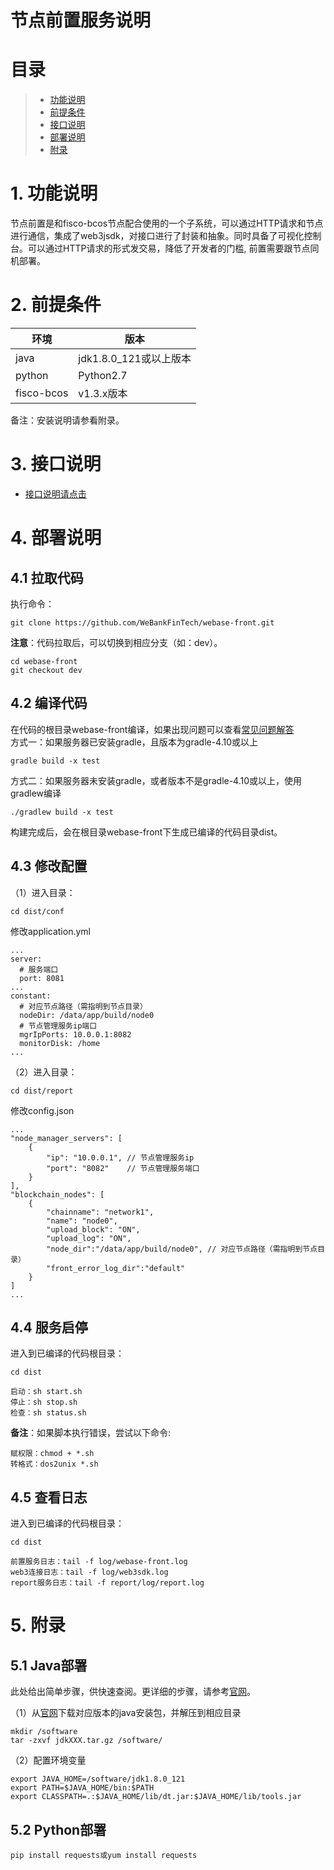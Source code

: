 # 节点前置服务说明

# 目录
> * [功能说明](#chapter-1)
> * [前提条件](#chapter-2)
> * [接口说明](#chapter-3)
> * [部署说明](#chapter-4)
> * [附录](#chapter-5)

# 1. <a id="chapter-1"></a>功能说明
节点前置是和fisco-bcos节点配合使用的一个子系统，可以通过HTTP请求和节点进行通信，集成了web3jsdk，对接口进行了封装和抽象。同时具备了可视化控制台。可以通过HTTP请求的形式发交易，降低了开发者的门槛, 前置需要跟节点同机部署。

# 2. <a id="chapter-2"></a>前提条件

| 环境     | 版本              |
| ------  | --------------- |
| java     | jdk1.8.0_121或以上版本|
| python   | Python2.7|
| fisco-bcos |v1.3.x版本  |

  备注：安装说明请参看附录。

# 3. <a id="chapter-3"></a>接口说明

- [接口说明请点击](interface.md)

# 4. <a id="chapter-4"></a>部署说明

## 4.1 拉取代码

执行命令：
```shell
git clone https://github.com/WeBankFinTech/webase-front.git

```

**注意**：代码拉取后，可以切换到相应分支（如：dev）。

```shell
cd webase-front
git checkout dev
```

## 4.2 编译代码

在代码的根目录webase-front编译，如果出现问题可以查看[常见问题解答](install_FAQ.md)</br>
方式一：如果服务器已安装gradle，且版本为gradle-4.10或以上
```shell
gradle build -x test
```
方式二：如果服务器未安装gradle，或者版本不是gradle-4.10或以上，使用gradlew编译
```shell
./gradlew build -x test
```
构建完成后，会在根目录webase-front下生成已编译的代码目录dist。

## 4.3 修改配置
（1）进入目录：
```shell
cd dist/conf
```
修改application.yml
```
...
server: 
  # 服务端口
  port: 8081
...
constant:
  # 对应节点路径（需指明到节点目录）
  nodeDir: /data/app/build/node0
  # 节点管理服务ip端口
  mgrIpPorts: 10.0.0.1:8082
  monitorDisk: /home
...
```

（2）进入目录：
```shell
cd dist/report
```
修改config.json
```
...
"node_manager_servers": [
	{
		"ip": "10.0.0.1", // 节点管理服务ip
		"port": "8082"    // 节点管理服务端口
	}
],
"blockchain_nodes": [
	{
		"chainname": "network1",
		"name": "node0",
		"upload_block": "ON",
		"upload_log": "ON",
		"node_dir":"/data/app/build/node0", // 对应节点路径（需指明到节点目录）
		"front_error_log_dir":"default"
	}
]
...
```

## 4.4 服务启停

进入到已编译的代码根目录：
```shell
cd dist
```
```shell
启动：sh start.sh
停止：sh stop.sh
检查：sh status.sh
```
**备注**：如果脚本执行错误，尝试以下命令:
```shell
赋权限：chmod + *.sh
转格式：dos2unix *.sh
```

## 4.5 查看日志

进入到已编译的代码根目录：
```shell
cd dist
```
```
前置服务日志：tail -f log/webase-front.log
web3连接日志：tail -f log/web3sdk.log
report服务日志：tail -f report/log/report.log
```

# 5. <a id="chapter-5"></a>附录

## 5.1 Java部署

此处给出简单步骤，供快速查阅。更详细的步骤，请参考[官网](http://www.oracle.com/technetwork/java/javase/downloads/index.html)。

（1）从[官网](http://www.oracle.com/technetwork/java/javase/downloads/index.html)下载对应版本的java安装包，并解压到相应目录

```shell
mkdir /software
tar -zxvf jdkXXX.tar.gz /software/
```

（2）配置环境变量

```shell
export JAVA_HOME=/software/jdk1.8.0_121
export PATH=$JAVA_HOME/bin:$PATH
export CLASSPATH=.:$JAVA_HOME/lib/dt.jar:$JAVA_HOME/lib/tools.jar
```

## 5.2 Python部署

```shell
pip install requests或yum install requests
```

